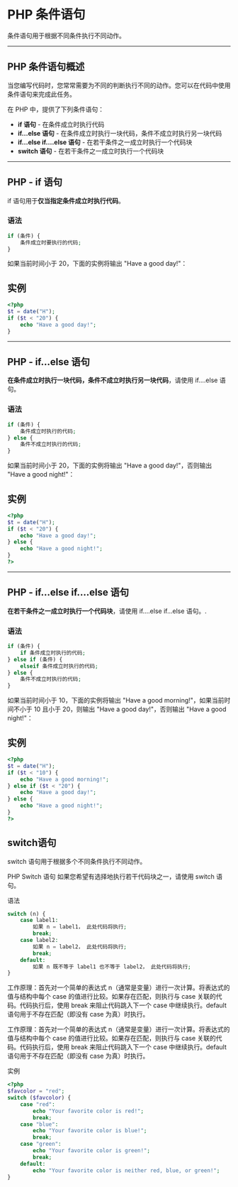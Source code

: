 # PHP 条件语句

条件语句用于根据不同条件执行不同动作。

------

## PHP 条件语句概述

当您编写代码时，您常常需要为不同的判断执行不同的动作。您可以在代码中使用条件语句来完成此任务。

在 PHP 中，提供了下列条件语句：

- **if 语句** - 在条件成立时执行代码
- **if...else 语句** - 在条件成立时执行一块代码，条件不成立时执行另一块代码
- **if...else if....else 语句** - 在若干条件之一成立时执行一个代码块
- **switch 语句** - 在若干条件之一成立时执行一个代码块

------

## PHP - if 语句

if 语句用于**仅当指定条件成立时执行代码**。

### 语法

```php
if (条件) {
    条件成立时要执行的代码;
}
```

如果当前时间小于 20，下面的实例将输出 "Have a good day!"：

## 实例

```php
<?php
$t = date("H");
if ($t < "20") {
    echo "Have a good day!";
}
```



------

## PHP - if...else 语句

**在条件成立时执行一块代码，条件不成立时执行另一块代码**，请使用 if....else 语句。

### 语法

```php
if (条件) {
    条件成立时执行的代码;
} else {
    条件不成立时执行的代码;
}
```

如果当前时间小于 20，下面的实例将输出 "Have a good day!"，否则输出 "Have a good night!"：

## 实例

```php
<?php
$t = date("H");
if ($t < "20") {
    echo "Have a good day!";
} else {
    echo "Have a good night!";
}
?>
```



------

## PHP - if...else if....else 语句

**在若干条件之一成立时执行一个代码块**，请使用 if....else if...else 语句。.

### 语法

```php
if (条件) {
    if 条件成立时执行的代码;
} else if (条件) {
    elseif 条件成立时执行的代码;
} else {
    条件不成立时执行的代码;
}
```

如果当前时间小于 10，下面的实例将输出 "Have a good morning!"，如果当前时间不小于 10 且小于 20，则输出 "Have a good day!"，否则输出 "Have a good night!"：

## 实例

```php
<?php
$t = date("H");
if ($t < "10") {
    echo "Have a good morning!";
} else if ($t < "20") {
    echo "Have a good day!";
} else {
    echo "Have a good night!";
}
?>
```

## switch语句

switch 语句用于根据多个不同条件执行不同动作。

PHP Switch 语句
如果您希望有选择地执行若干代码块之一，请使用 switch 语句。

语法

```php
switch (n) {
    case label1:
        如果 n = label1， 此处代码将执行;
        break;
    case label2:
        如果 n = label2， 此处代码将执行;
        break;
    default:
        如果 n 既不等于 label1 也不等于 label2， 此处代码将执行;
}
```

工作原理：首先对一个简单的表达式 n（通常是变量）进行一次计算。将表达式的值与结构中每个 case 的值进行比较。如果存在匹配，则执行与 case 关联的代码。代码执行后，使用 break 来阻止代码跳入下一个 case 中继续执行。default 语句用于不存在匹配（即没有 case 为真）时执行。

工作原理：首先对一个简单的表达式 n（通常是变量）进行一次计算。将表达式的值与结构中每个 case 的值进行比较。如果存在匹配，则执行与 case 关联的代码。代码执行后，使用 break 来阻止代码跳入下一个 case 中继续执行。default 语句用于不存在匹配（即没有 case 为真）时执行。

实例

```PHP
<?php
$favcolor = "red";
switch ($favcolor) {
    case "red":
        echo "Your favorite color is red!";
        break;
    case "blue":
        echo "Your favorite color is blue!";
        break;
    case "green":
        echo "Your favorite color is green!";
        break;
    default:
        echo "Your favorite color is neither red, blue, or green!";
}
```

